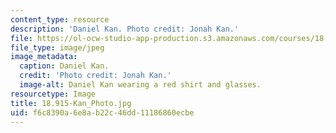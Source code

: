 ```yaml
---
content_type: resource
description: 'Daniel Kan. Photo credit: Jonah Kan.'
file: https://ol-ocw-studio-app-production.s3.amazonaws.com/courses/18-915-graduate-topology-seminar-kan-seminar-fall-2014/f6c8390a6e8ab22c46dd11186860ecbe_18.915-Kan_Photo.jpg
file_type: image/jpeg
image_metadata:
  caption: Daniel Kan.
  credit: 'Photo credit: Jonah Kan.'
  image-alt: Daniel Kan wearing a red shirt and glasses.
resourcetype: Image
title: 18.915-Kan_Photo.jpg
uid: f6c8390a-6e8a-b22c-46dd-11186860ecbe
---
```

